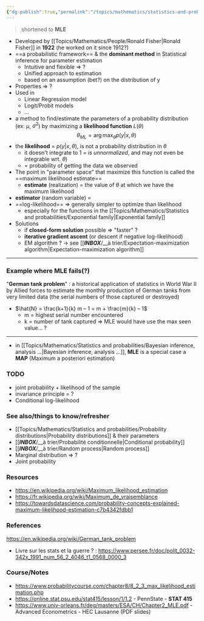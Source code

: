 ```yaml
---
{"dg-publish":true,"permalink":"/topics/mathematics/statistics-and-probabilities/maximum-likelihood-estimation/"}
---
```


> shortened to **MLE**

- Developed by [[Topics/Mathematics/People/Ronald Fisher|Ronald Fisher]] in **1922** (he worked on it since 1912?)
- ==a probabilistic framework== & the **dominant method** in Statistical inference for parameter estimation
	- Intuitive and flexible => ?
	- Unified approach to estimation
	- based on an assumption (bet?) on the distribution of y
- Properties => ?
- Used in
	- Linear Regression model
	- Logit/Probit models
	- ...
- a method to find/estimate the parameters of a probability distribution (ex: $\mu$, $\sigma^2$) by maximizing a **likelihood function** $L(\theta)$
$$\theta_{ML}=\operatorname*{arg\,max}_\theta p(y|x,\theta)$$
- the **likelihood** = $p(y|x,\theta)$, is not a probability distribution in $\theta$
	- it doesn't integrate to 1 = *is unnormalized*, and may not even be integrable wrt. $\theta$)
	- = probability of getting the data we observed
- The point in "parameter space" that maximize this function is called the ==maximum likelihood estimate==
	- **estimate** (realization) = the value of $\theta$ at which we have the maximum likelihood
- **estimator** (random variable) = 
- ==log-likelihood== => generally simpler to optimize than likelihood
	- especially for the functions in the [[Topics/Mathematics/Statistics and probabilities/Exponential family|Exponential family]]
- Solutions
	- if **closed-form solution** possible => "faster" ?
	- **iterative gradient ascent** (or descent if negative log-likelihood)
	- EM algorithm ? -> see [[___INBOX___/__à trier/Expectation-maximization algorithm|Expectation-maximization algorithm]]

---
### Example where MLE fails(?)

"**German tank problem**" : a historical application of statistics in World War II by Allied forces to estimate the monthly production of German tanks from very limited data (the serial numbers of those captured or destroyed)
- $\hat{N} = \frac{k+1}{k} m – 1 = m + \frac{m}{k} – 1$
	- m = highest serial number encountered
	- k = number of tank captured
=> MLE would have use the max seen value... ?

---
- in [[Topics/Mathematics/Statistics and probabilities/Bayesian inference, analysis ...|Bayesian inference, analysis ...]], **MLE** is a special case a **MAP** (Maximum a posteriori estimation)

### TODO
- joint probability + likelihood of the sample
- invariance principle = ?
- Conditional log-likelihood

### See also/things to know/refresher
- [[Topics/Mathematics/Statistics and probabilities/Probability distributions|Probability distributions]] & their parameters
- [[___INBOX___/__à trier/Probabilité conditionnelle|Conditional probability]]
- [[___INBOX___/__à trier/Random process|Random process]]
- Marginal distribution => ?
- Joint probability

### Resources
- https://en.wikipedia.org/wiki/Maximum_likelihood_estimation
- https://fr.wikipedia.org/wiki/Maximum_de_vraisemblance
- https://towardsdatascience.com/probability-concepts-explained-maximum-likelihood-estimation-c7b4342fdbb1

### References
https://en.wikipedia.org/wiki/German_tank_problem
- Livre sur les stats et la guerre ? : https://www.persee.fr/doc/polit_0032-342x_1991_num_56_2_4046_t1_0568_0000_3

### Course/Notes
- https://www.probabilitycourse.com/chapter8/8_2_3_max_likelihood_estimation.php
- https://online.stat.psu.edu/stat415/lesson/1/1.2 - PennState - **STAT 415**
- https://www.univ-orleans.fr/deg/masters/ESA/CH/Chapter2_MLE.pdf - Advanced Econometrics - HEC Lausanne (PDF slides)
